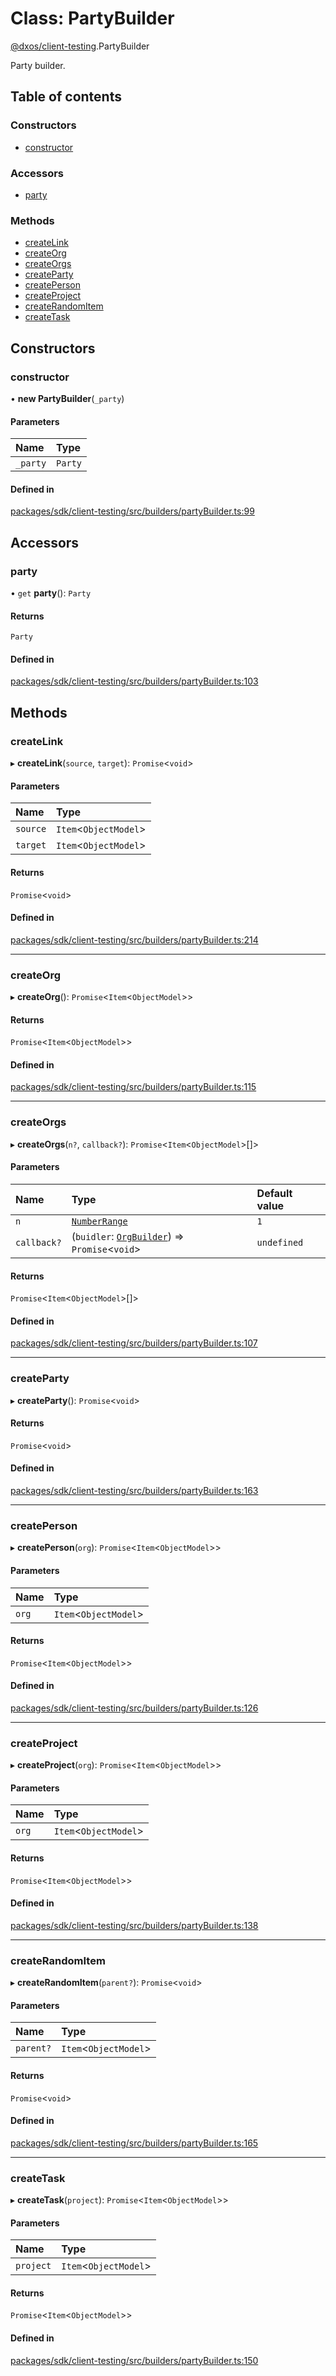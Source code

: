 # Class: PartyBuilder

[@dxos/client-testing](../modules/dxos_client_testing.md).PartyBuilder

Party builder.

## Table of contents

### Constructors

- [constructor](dxos_client_testing.PartyBuilder.md#constructor)

### Accessors

- [party](dxos_client_testing.PartyBuilder.md#party)

### Methods

- [createLink](dxos_client_testing.PartyBuilder.md#createlink)
- [createOrg](dxos_client_testing.PartyBuilder.md#createorg)
- [createOrgs](dxos_client_testing.PartyBuilder.md#createorgs)
- [createParty](dxos_client_testing.PartyBuilder.md#createparty)
- [createPerson](dxos_client_testing.PartyBuilder.md#createperson)
- [createProject](dxos_client_testing.PartyBuilder.md#createproject)
- [createRandomItem](dxos_client_testing.PartyBuilder.md#createrandomitem)
- [createTask](dxos_client_testing.PartyBuilder.md#createtask)

## Constructors

### constructor

• **new PartyBuilder**(`_party`)

#### Parameters

| Name | Type |
| :------ | :------ |
| `_party` | `Party` |

#### Defined in

[packages/sdk/client-testing/src/builders/partyBuilder.ts:99](https://github.com/dxos/dxos/blob/e3b936721/packages/sdk/client-testing/src/builders/partyBuilder.ts#L99)

## Accessors

### party

• `get` **party**(): `Party`

#### Returns

`Party`

#### Defined in

[packages/sdk/client-testing/src/builders/partyBuilder.ts:103](https://github.com/dxos/dxos/blob/e3b936721/packages/sdk/client-testing/src/builders/partyBuilder.ts#L103)

## Methods

### createLink

▸ **createLink**(`source`, `target`): `Promise`<`void`\>

#### Parameters

| Name | Type |
| :------ | :------ |
| `source` | `Item`<`ObjectModel`\> |
| `target` | `Item`<`ObjectModel`\> |

#### Returns

`Promise`<`void`\>

#### Defined in

[packages/sdk/client-testing/src/builders/partyBuilder.ts:214](https://github.com/dxos/dxos/blob/e3b936721/packages/sdk/client-testing/src/builders/partyBuilder.ts#L214)

___

### createOrg

▸ **createOrg**(): `Promise`<`Item`<`ObjectModel`\>\>

#### Returns

`Promise`<`Item`<`ObjectModel`\>\>

#### Defined in

[packages/sdk/client-testing/src/builders/partyBuilder.ts:115](https://github.com/dxos/dxos/blob/e3b936721/packages/sdk/client-testing/src/builders/partyBuilder.ts#L115)

___

### createOrgs

▸ **createOrgs**(`n?`, `callback?`): `Promise`<`Item`<`ObjectModel`\>[]\>

#### Parameters

| Name | Type | Default value |
| :------ | :------ | :------ |
| `n` | [`NumberRange`](../modules/dxos_client_testing.md#numberrange) | `1` |
| `callback?` | (`buidler`: [`OrgBuilder`](dxos_client_testing.OrgBuilder.md)) => `Promise`<`void`\> | `undefined` |

#### Returns

`Promise`<`Item`<`ObjectModel`\>[]\>

#### Defined in

[packages/sdk/client-testing/src/builders/partyBuilder.ts:107](https://github.com/dxos/dxos/blob/e3b936721/packages/sdk/client-testing/src/builders/partyBuilder.ts#L107)

___

### createParty

▸ **createParty**(): `Promise`<`void`\>

#### Returns

`Promise`<`void`\>

#### Defined in

[packages/sdk/client-testing/src/builders/partyBuilder.ts:163](https://github.com/dxos/dxos/blob/e3b936721/packages/sdk/client-testing/src/builders/partyBuilder.ts#L163)

___

### createPerson

▸ **createPerson**(`org`): `Promise`<`Item`<`ObjectModel`\>\>

#### Parameters

| Name | Type |
| :------ | :------ |
| `org` | `Item`<`ObjectModel`\> |

#### Returns

`Promise`<`Item`<`ObjectModel`\>\>

#### Defined in

[packages/sdk/client-testing/src/builders/partyBuilder.ts:126](https://github.com/dxos/dxos/blob/e3b936721/packages/sdk/client-testing/src/builders/partyBuilder.ts#L126)

___

### createProject

▸ **createProject**(`org`): `Promise`<`Item`<`ObjectModel`\>\>

#### Parameters

| Name | Type |
| :------ | :------ |
| `org` | `Item`<`ObjectModel`\> |

#### Returns

`Promise`<`Item`<`ObjectModel`\>\>

#### Defined in

[packages/sdk/client-testing/src/builders/partyBuilder.ts:138](https://github.com/dxos/dxos/blob/e3b936721/packages/sdk/client-testing/src/builders/partyBuilder.ts#L138)

___

### createRandomItem

▸ **createRandomItem**(`parent?`): `Promise`<`void`\>

#### Parameters

| Name | Type |
| :------ | :------ |
| `parent?` | `Item`<`ObjectModel`\> |

#### Returns

`Promise`<`void`\>

#### Defined in

[packages/sdk/client-testing/src/builders/partyBuilder.ts:165](https://github.com/dxos/dxos/blob/e3b936721/packages/sdk/client-testing/src/builders/partyBuilder.ts#L165)

___

### createTask

▸ **createTask**(`project`): `Promise`<`Item`<`ObjectModel`\>\>

#### Parameters

| Name | Type |
| :------ | :------ |
| `project` | `Item`<`ObjectModel`\> |

#### Returns

`Promise`<`Item`<`ObjectModel`\>\>

#### Defined in

[packages/sdk/client-testing/src/builders/partyBuilder.ts:150](https://github.com/dxos/dxos/blob/e3b936721/packages/sdk/client-testing/src/builders/partyBuilder.ts#L150)
